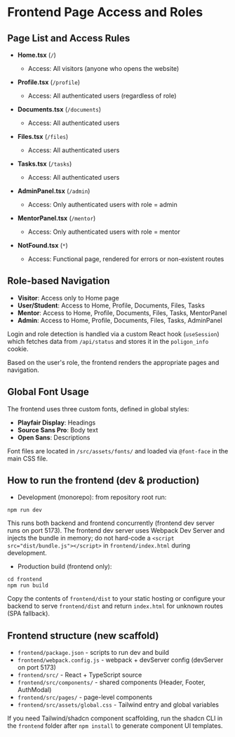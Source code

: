 

# Frontend Page Access and Roles

## Page List and Access Rules

- **Home.tsx** (`/`)
  - Access: All visitors (anyone who opens the website)

- **Profile.tsx** (`/profile`)
  - Access: All authenticated users (regardless of role)

- **Documents.tsx** (`/documents`)
  - Access: All authenticated users

- **Files.tsx** (`/files`)
  - Access: All authenticated users

- **Tasks.tsx** (`/tasks`)
  - Access: All authenticated users

- **AdminPanel.tsx** (`/admin`)
  - Access: Only authenticated users with role = admin

- **MentorPanel.tsx** (`/mentor`)
  - Access: Only authenticated users with role = mentor

- **NotFound.tsx** (`*`)
  - Access: Functional page, rendered for errors or non-existent routes

## Role-based Navigation

- **Visitor**: Access only to Home page
- **User/Student**: Access to Home, Profile, Documents, Files, Tasks
- **Mentor**: Access to Home, Profile, Documents, Files, Tasks, MentorPanel
- **Admin**: Access to Home, Profile, Documents, Files, Tasks, AdminPanel

Login and role detection is handled via a custom React hook (`useSession`) which fetches data from `/api/status` and stores it in the `poligon_info` cookie.

Based on the user's role, the frontend renders the appropriate pages and navigation.

## Global Font Usage

The frontend uses three custom fonts, defined in global styles:
- **Playfair Display**: Headings
- **Source Sans Pro**: Body text
- **Open Sans**: Descriptions

Font files are located in `/src/assets/fonts/` and loaded via `@font-face` in the main CSS file.

## How to run the frontend (dev & production)

- Development (monorepo): from repository root run:

```
npm run dev
```

This runs both backend and frontend concurrently (frontend dev server runs on port 5173). The frontend dev server uses Webpack Dev Server and injects the bundle in memory; do not hard-code a `<script src="dist/bundle.js"></script>` in `frontend/index.html` during development.

- Production build (frontend only):

```
cd frontend
npm run build
```

Copy the contents of `frontend/dist` to your static hosting or configure your backend to serve `frontend/dist` and return `index.html` for unknown routes (SPA fallback).

## Frontend structure (new scaffold)

- `frontend/package.json` - scripts to run dev and build
- `frontend/webpack.config.js` - webpack + devServer config (devServer on port 5173)
- `frontend/src/` - React + TypeScript source
- `frontend/src/components/` - shared components (Header, Footer, AuthModal)
- `frontend/src/pages/` - page-level components
- `frontend/src/assets/global.css` - Tailwind entry and global variables

If you need Tailwind/shadcn component scaffolding, run the shadcn CLI in the `frontend` folder after `npm install` to generate component UI templates.

